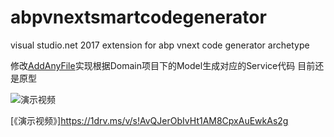 # abpvnextsmartcodegenerator
visual studio.net 2017 extension for abp vnext code generator archetype 

修改[AddAnyFile](https://github.com/madskristensen/AddAnyFile)实现根据Domain项目下的Model生成对应的Service代码
目前还是原型

 ![演示视频](https://upload-images.jianshu.io/upload_images/11347576-6104274f972c3cf0.gif?imageMogr2/auto-orient/strip)

[《演示视频》]https://1drv.ms/v/s!AvQJerObIvHt1AM8CpxAuEwkAs2g
